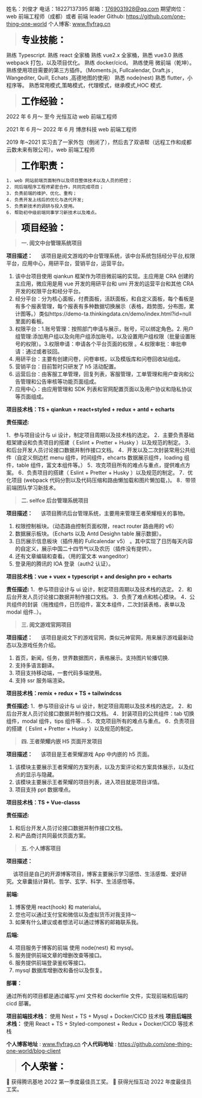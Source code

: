 姓名：刘俊才
电话：18227137395
邮箱：1769031928@qq.com
期望岗位：web 前端工程师（成都）或者 前端 leader
Github: https://github.com/one-thing-one-world
个人博客: www.flyfrag.cn

> **<font color=black face="仿宋" size=5 >专业技能：</font>**

熟练 Typescript.
熟练 react 全家桶
熟练 vue2.x 全家桶，熟悉 vue3.0
熟练 webpack 打包，以及项目优化。
熟练 docker/cicd。
熟练使用 微前端（乾坤）。
熟练使用项目需要的第三方插件。（Moments.js, Fullcalendar, Draft.js , Wangediter, Quill, Echats ,高德地图的使用）
熟悉 node(nest)
熟悉 flutter，小程序等。
熟悉常用模式,策略模式，代理模式，继承模式,HOC 模式.

> **<font color=black face="仿宋" size=5 >工作经验：</font>**

2022 年 6 月～ 至今 光恒互动 web 前端工程师

2021 年 6 月～ 2022 年 6 月 博彦科技 web 前端工程师

2019 年~2021 实习去了一家外包（倒闭了），然后去了双语帮（远程工作和成都云数未来有限公司）。web 前端工程师

> **<font color=black face="仿宋" size=5 >工作职责：</font>**

    1. web 网站前端页面制作以及项目整体技术以及人员的把控；
    2. 同后端程序工程师紧密合作，共同完成项目；
    3. 负责前端的维护、优化、重构；
    4. 负责开发上线后的优化与迭代开发;
    5. 负责新技术的调研与投入使用。
    6. 帮助初中级前端同事学习新技术以及难点。

> **<font color=black face="仿宋" size=5 >项目经验：</font>**

> **一. 阅文中台管理系统项目**

**项目描述：**
&emsp; 该项目是阅文游戏的中台管理系统，该中台系统包括经分平台,权限平台，应用中心，用研平台，营销平台，运营平台。

1. 该中台项目使用 qiankun 框架作为项目微前端的实现。主应用是 CRA 创建的主应用，微应用是用 vue 开发的用研平台和 umi 开发的运营平台和其他 CRA 开发的权限平台和经分平台。
2. 经分平台：分为核心面板，付费面板，活跃面板，和自定义面板，每个看板是有多个报表管理，每个报表有多种数据切换展示（表格，趋势图，分布图，累计图等。）类似https://demo-ta.thinkingdata.cn/demo/index.html?id=null 里面的看板。
3. 权限平台：1.账号管理：按照部门申请与展示，账号，可以绑定角色。2. 用户组管理:添加用户组以及向用户组添加账号。以及设置用户组权限（批量设置账号的权限）。3.权限申请：申请各个平台页面的权限 。4.权限审批：审批申请：通过或者驳回。
4. 用研平台：主要有创建问卷，问卷审核，以及模版库和问卷回收站组成。
5. 营销平台：目前暂时只研发了 h5 活动配置。
6. 运营后台：由客服工单管理，回复列表，客服管理，工单管理和用户查询和公告管理和公告审核等功能页面组成。
7. 应用中心：由应用管理和 SDK 列表和官网配置页面以及用户协议和隐私协议等页面组成。

**项目技术栈：TS + qiankun + react+styled + redux + antd + echarts**

**责任描述:**

1．参与项目设计与 ui 设计，制定项目周期以及技术栈的选定。
2．主要负责基础框架建设和负责项目的搭建（ Eslint + Pretter + Husky ）以及规范的制定。
3．和后台开发人员讨论接口数据并制作接口文档。
4．开发以及二次封装常用公共组件（自定义侧边栏 menu 组件，时间组件，ehcarts 数据展示组件，loading 组件，table 组件，富文本组件等。）
5．攻克项目所有的难点与重点，提供难点方案。
6．负责项目的搭建（ Eslint + Pretter + Husky ）以及规范的制定。
7．优化项目 (webpack 代码分割以及代码压缩和路由懒加载和图片懒加载，)。
8．带领前端团队学习新技术。

> **二. selfce 后台管理系统项目**

**项目描述：**
&emsp; 该项目腾讯后台管理系统，主要用来管理王者荣耀相关的事物。

1. 权限控制板块。（动态路由控制页面权限，react router 路由用的 v6）
2. 数据展示板块。（Echarts 以及 Antd Desighn table 展示数据）。
3. 日历展示信息板块（插件用的 Fullcalendar v5） 。其中实现了日历每天内容的自定义，展示中国二十四节气以及农历（插件没有提供）。
4. 还有文章编辑和查看。（用的富文本 wangeditor）
5. 登录用的腾讯的 IOA 登录（auth2 认证）。

**项目技术栈：vue + vuex + typescript + and desighn pro + echarts**

**责任描述:**
1．参与项目设计与 ui 设计，制定项目周期以及技术栈的选定。
2．和后台开发人员讨论接口数据并制作接口文档。
3．负责了难点和核心模块。
4．公共组件的封装（拖拽组件，日历组件，富文本组件，二次封装表格，表单以及 modal 组件..）。

> **三. 阅文游戏官网项目**

**项目描述：**
&emsp; 该项目是阅文下的游戏官网，类似元神官网，用来展示游戏最新动态以及游戏任务介绍。

1. 首页，新闻，任务，世界数据图片，表格展示。支持图片轮播切换.
2. 支持多语言翻译。
3. 项目支持移动端，一套代码多端使用。
4. 支持 ssr 服务端渲染。

**项目技术栈：remix + redux + TS + tailwindcss**

**责任描述:**
1．参与项目设计与 ui 设计，制定项目周期以及技术栈的选定。
2．和后台开发人员讨论接口数据并制作接口文档。
4．封装项目的公共组件：tab 切换组件，modal 组件，tips 组件等...
5．攻克项目所有的难点与重点。
6．负责项目的搭建（ Eslint + Pretter + Husky ）以及规范的制定。

> **四. 王者荣耀内嵌 H5 页面开发项目**

**项目描述：**
&emsp; 该项目是王者荣耀游戏 App 中内嵌的 h5 页面。

1. 该模块主要展示王者荣耀的方案列表，以及方案评论和方案具体展示，以及红点的显示与隐藏。
2. 该模块主要展示王者荣耀的项目列表，进入项目就是项目详情。
3. 项目支持 ppt 数据埋点。

**项目技术栈：TS + Vue-classs**

**责任描述:**

1. 和后台开发人员讨论接口数据并制作接口文档。
2. 和产品商讨共同最优页面方案。

> **五. 个人博客项目**

**项目描述：**

&emsp; 该项目是自己的开源博客项目，博客主要展示学习感悟、生活感慨、爱好研究。文章囊括计算机、哲学、玄学、科学、生活感悟等。

**前端:**

1. 博客使用 react(hook) 和 materialui。
2. 您也可以通过支付宝和微信以及虚拟货币对我支持～
3. 如果有什么建议或者想法可以通过博客的邮箱联系我。

**后端:**

4. 项目服务于博客的前端 使用 node(nest) 和 mysql。
5. 服务提供前端文章的增删改查等接口。
6. 服务提供前端登录鉴权等接口。
7. mysql 数据库增删改和备份以及恢复。

**部署：**

通过所有的项目都是通过编写.yml 文件和 dockerfile 文件，实现前端和后端的 cicd 部署。

**项目前端技术栈：** 使用 Nest + TS + Mysql + Docker/CICD 技术栈
**项目后端技术栈：** 使用 React + TS + Styled-componest + Redux + Docker/CICD 等技术栈

**个人博客地址** : www.flyfrag.cn
**个人代码地址** : https://github.com/one-thing-one-world/blog-client

> **<font color=black face="仿宋" size=5 >个人荣誉：</font>**

👋 获得腾讯基地 2022 第一季度最佳员工奖。
👋 获得光恒互动 2022 年度最佳员工奖。
